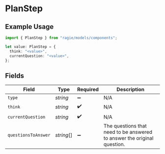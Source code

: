 # PlanStep

## Example Usage

```typescript
import { PlanStep } from "ragie/models/components";

let value: PlanStep = {
  think: "<value>",
  currentQuestion: "<value>",
};
```

## Fields

| Field                                                                   | Type                                                                    | Required                                                                | Description                                                             |
| ----------------------------------------------------------------------- | ----------------------------------------------------------------------- | ----------------------------------------------------------------------- | ----------------------------------------------------------------------- |
| `type`                                                                  | *string*                                                                | :heavy_minus_sign:                                                      | N/A                                                                     |
| `think`                                                                 | *string*                                                                | :heavy_check_mark:                                                      | N/A                                                                     |
| `currentQuestion`                                                       | *string*                                                                | :heavy_check_mark:                                                      | N/A                                                                     |
| `questionsToAnswer`                                                     | *string*[]                                                              | :heavy_minus_sign:                                                      | The questions that need to be answered to answer the original question. |